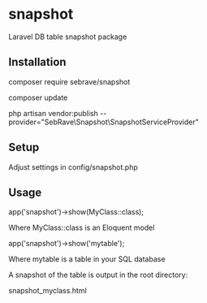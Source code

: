 # snapshot

Laravel DB table snapshot package


## Installation

  composer require sebrave/snapshot

  composer update

  php artisan vendor:publish --provider="SebRave\\Snapshot\\SnapshotServiceProvider"


## Setup

Adjust settings in config/snapshot.php


## Usage

  app('snapshot')->show(MyClass::class);      

Where MyClass::class is an Eloquent model

  app('snapshot')->show('mytable');      

Where mytable is a table in your SQL database

A snapshot of the table is output in the root directory:

snapshot_myclass.html
